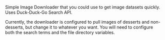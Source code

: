 Simple Image Downloader that you could use to get image datasets quickly.
Uses Duck-Duck-Go Search API.

Currently, the downloader is configured to pull images of desserts and non-desserts, but change it to whatever you want.
You will need to configure both the search terms and the file directory variables.
